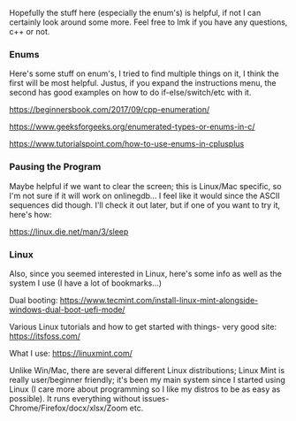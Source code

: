 Hopefully the stuff here (especially the enum's) is helpful, if not I can certainly look around some more. Feel free to lmk if you have any questions, c++ or
not.

### Enums
Here's some stuff on enum's, I tried to find multiple things on it, I think the first will be most helpful. 
Justus, if you expand the instructions menu, the second has good examples on how to do if-else/switch/etc with it.

https://beginnersbook.com/2017/09/cpp-enumeration/

https://www.geeksforgeeks.org/enumerated-types-or-enums-in-c/

https://www.tutorialspoint.com/how-to-use-enums-in-cplusplus

### Pausing the Program

Maybe helpful if we want to clear the screen; this is Linux/Mac specific, so I'm not sure if it will work on onlinegdb... I feel like it would since the ASCII
sequences did though. I'll check it out later, but if one of you want to try it, here's how:

https://linux.die.net/man/3/sleep

### Linux

Also, since you seemed interested in Linux, here's some info as well as the system I use (I have a lot of bookmarks...)

Dual booting: https://www.tecmint.com/install-linux-mint-alongside-windows-dual-boot-uefi-mode/

Various Linux tutorials and how to get started with things- very good site: https://itsfoss.com/

What I use: https://linuxmint.com/

Unlike Win/Mac, there are several different Linux distributions; Linux Mint is really user/beginner friendly; it's been my main system since I started using Linux (I care more about programming so I like my distros to be as easy as possible). It runs everything without issues- Chrome/Firefox/docx/xlsx/Zoom etc.
